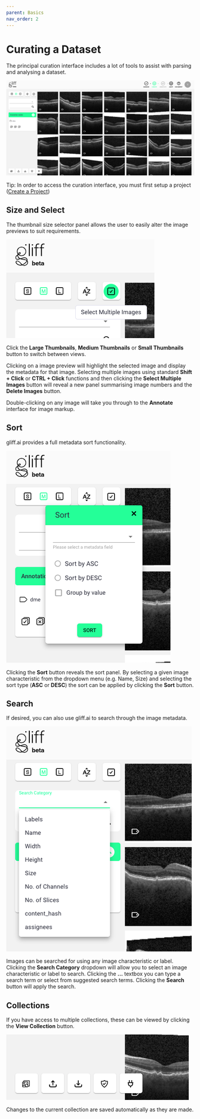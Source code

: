 ```yaml
---
parent: Basics
nav_order: 2
---
```


# Curating a Dataset

The principal curation interface includes a lot of tools to assist with parsing and analysing a dataset.

![Curate Screenshot](/assets/images/curate/curate.png)

Tip: In order to access the curation interface, you must first setup a project ([Create a Project](/createproject))

## Size and Select

The thumbnail size selector panel allows the user to easily alter the image previews to suit requirements.

![Thumbnail Size and Multiple Image Selection Tools](/assets/images/curate/curate_size.png)

Click the **Large Thumbnails**, **Medium Thumbnails** or **Small Thumbnails** button to switch between views.

Clicking on a image preview will highlight the selected image and display the metadata for that image.
Selecting multiple images using standard **Shift + Click** or **CTRL + Click** functions and then clicking the **Select Multiple Images** button will reveal a new panel summarising image numbers and the **Delete Images** button.

Double-clicking on any image will take you through to the **Annotate** interface for image markup.

## Sort

gliff.ai provides a full metadata sort functionality.

![Metadata Sort Interface](/assets/images/curate/curate_sort.png)

Clicking the **Sort** button reveals the sort panel.
By selecting a given image characteristic from the dropdown menu (e.g. Name, Size) and selecting the sort type (**ASC** or **DESC**) the sort can be applied by clicking the **Sort** button.

## Search

If desired, you can also use gliff.ai to search through the image metadata.

![Metadata Search Interface](/assets/images/curate/curate_search.png)

Images can be searched for using any image characteristic or label.
Clicking the **Search Category** dropdown will allow you to select an image characteristic or label to search.
Clicking the **...** textbox you can type a search term or select from suggested search terms.
Clicking the **Search** button will apply the search.

## Collections

If you have access to multiple collections, these can be viewed by clicking the **View Collection** button.

![Curate Extra Function Controls](/assets/images/curate/curate_functions.png)

Changes to the current collection are saved automatically as they are made.

